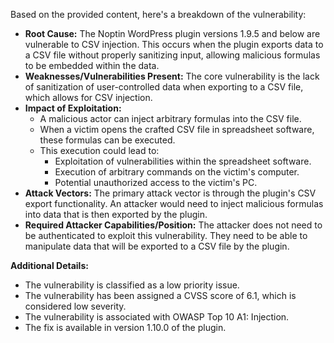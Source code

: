 Based on the provided content, here's a breakdown of the vulnerability:

*   **Root Cause:** The Noptin WordPress plugin versions 1.9.5 and below are vulnerable to CSV injection. This occurs when the plugin exports data to a CSV file without properly sanitizing input, allowing malicious formulas to be embedded within the data.
*   **Weaknesses/Vulnerabilities Present:** The core vulnerability is the lack of sanitization of user-controlled data when exporting to a CSV file, which allows for CSV injection.
*   **Impact of Exploitation:**
    *   A malicious actor can inject arbitrary formulas into the CSV file.
    *   When a victim opens the crafted CSV file in spreadsheet software, these formulas can be executed.
    *   This execution could lead to:
        *   Exploitation of vulnerabilities within the spreadsheet software.
        *   Execution of arbitrary commands on the victim's computer.
        *   Potential unauthorized access to the victim's PC.
*   **Attack Vectors:** The primary attack vector is through the plugin's CSV export functionality. An attacker would need to inject malicious formulas into data that is then exported by the plugin.
*  **Required Attacker Capabilities/Position:** The attacker does not need to be authenticated to exploit this vulnerability. They need to be able to manipulate data that will be exported to a CSV file by the plugin.

**Additional Details:**

*   The vulnerability is classified as a low priority issue.
*   The vulnerability has been assigned a CVSS score of 6.1, which is considered low severity.
*   The vulnerability is associated with OWASP Top 10 A1: Injection.
*   The fix is available in version 1.10.0 of the plugin.